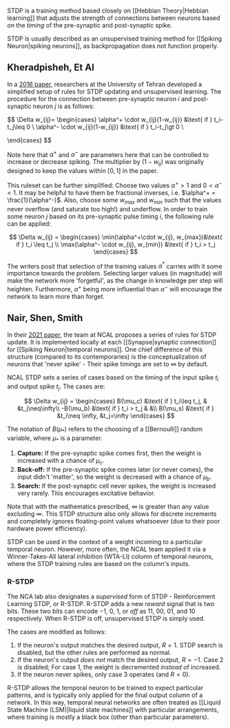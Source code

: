 STDP is a training method based closely on [[Hebbian Theory|Hebbian learning]] that adjusts the strength of connections between neurons based on the _timing_ of the pre-synaptic and post-synaptic spike.

STDP is usually described as an unsupervised training method for [[Spiking Neuron|spiking neurons]], as backpropagation does not function properly.

## Kheradpisheh, Et Al

In a [2016 paper](https://arxiv.org/abs/1611.01421), researchers at the University of Tehran developed a simplified setup of rules for STDP updating and unsupervised learning. The procedure for the connection between pre-synaptic neuron $i$ and post-synaptic neuron $j$ is as follows:

$$
\Delta w_{ij}=
\begin{cases}
\alpha^+ \cdot w_{ij}(1-w_{ij}) &\text{ if } t_i-t_j\leq 0 \\
\alpha^- \cdot w_{ij}(1-w_{ij}) &\text{ if } t_i-t_j\gt 0 \\

\end{cases}
$$

Note here that $\alpha^+$ and $\alpha^-$ are parameters here that can be controlled to increase or decrease spiking. The multiplier by $(1-w_{ij})$ was originally designed to keep the values within $[0,1]$ in the paper.

This ruleset can be further simplified: Choose two values $\alpha^+ > 1$ and $0 < \alpha^- < 1$. It may be helpful to have them be fractional inverses, i.e. $\alpha^+ = \frac{1}{\alpha^-}$. Also, choose some $w_{max}$ and $w_{min}$ such that the values never overflow (and saturate too high!) and underflow. In order to train some neuron $j$ based on its pre-synaptic pulse timing $i$, the following rule can be applied:

$$
\Delta w_{ij} = \begin{cases}
\min(\alpha^+\cdot w_{ij}, w_{max})&\text{ if } t_i \leq t_j \\
\max(\alpha^- \cdot w_{ij}, w_{min}) &\text{ if } t_i > t_j
\end{cases}
$$

The writers posit that selection of the training values $\alpha^*$ carries with it some importance towards the problem. Selecting larger values (in magnitude) will make the network more 'forgetful', as the change in knowledge per step will heighten. Furthermore, $\alpha^+$ being more influential than $\alpha^-$ will encourage the network to learn more than forget.

## Nair, Shen, Smith

In their [2021 paper](https://arxiv.org/abs/2105.13262), the team at NCAL proposes a series of rules for STDP update. It is implemented locally at each [[Synapse|synaptic connection]] for [[Spiking Neuron|temporal neurons]]. One chief difference of this structure (compared to its contemporaries) is the conceptualization of neurons that 'never spike' - Their spike timings are set to $\infty$ by default.

NCAL STDP sets a series of cases based on the timing of the input spike $t_i$ and output spike $t_j$. The cases are:

$$
\Delta w_{ij} = \begin{cases}
B(\mu_c) &\text{ if } t_i\leq t_j, & &t_j\neq\infty\\
-B(\mu_b) &\text{ if } t_i > t_j & &\\
B(\mu_s) &\text{ if } &t_i\neq \infty, &t_j=\infty
\end{cases}
$$

The notation of $B(\mu_*)$ refers to the choosing of a [[Bernoulli]] random variable, where $\mu_*$ is a parameter.

1. **Capture:** If the pre-synaptic spike comes first, then the weight is increased with a chance of $\mu_c$.
2. **Back-off:** If the pre-synaptic spike comes later (or never comes), the input didn't 'matter', so the weight is decreased with a chance of $\mu_b$.
3. **Search:** If the post-synaptic cell never spikes, the weight is increased very rarely. This encourages excitative behavior.

Note that with the mathematics prescribed, $\infty$ is greater than any value excluding $\infty$. This STDP structure also only allows for discrete increments and completely ignores floating-point values whatsoever (due to their poor hardware power efficiency).

STDP can be used in the context of a weight incoming to a particular temporal neuron. However, more often, the NCAL team applied it via a Winner-Takes-All lateral inhibition (WTA-LI) column of temporal neurons, where the STDP training rules are based on the column's inputs.

### R-STDP

The NCA lab also designates a _supervised_ form of STDP - Reinforcement Learning STDP, or R-STDP. R-STDP adds a new _reward_ signal that is two bits. These two bits can encode $-1$, $0$, $1$, or _off_ as 11, 00, 01, and 10 respectively. When R-STDP is off, unsupervised STDP is simply used.

The cases are modified as follows:

1. If the neuron's output matches the desired output, $R=1$. STDP search is disabled, but the other rules are performed as normal.
2. If the neuron's output _does not_ match the desired output, $R=-1$. Case 2 is disabled; For case 1, the weight is decremented _instead_ of increased.
3. If the neuron never spikes, only case 3 operates (and $R=0$).

R-STDP allows the temporal neuron to be trained to expect particular patterns, and is typically only applied for the final output column of a network. In this way, temporal neural networks are often treated as [[Liquid State Machine (LSM)|liquid state machines]] with particular arrangements, where training is mostly a black box (other than particular parameters).

